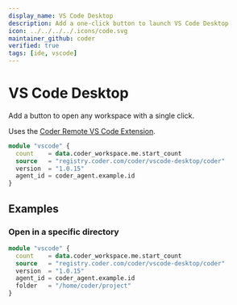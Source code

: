```yaml
---
display_name: VS Code Desktop
description: Add a one-click button to launch VS Code Desktop
icon: ../../../../.icons/code.svg
maintainer_github: coder
verified: true
tags: [ide, vscode]
---
```


# VS Code Desktop

Add a button to open any workspace with a single click.

Uses the [Coder Remote VS Code Extension](https://github.com/coder/vscode-coder).

```tf
module "vscode" {
  count    = data.coder_workspace.me.start_count
  source   = "registry.coder.com/coder/vscode-desktop/coder"
  version  = "1.0.15"
  agent_id = coder_agent.example.id
}
```

## Examples

### Open in a specific directory

```tf
module "vscode" {
  count    = data.coder_workspace.me.start_count
  source   = "registry.coder.com/coder/vscode-desktop/coder"
  version  = "1.0.15"
  agent_id = coder_agent.example.id
  folder   = "/home/coder/project"
}
```
